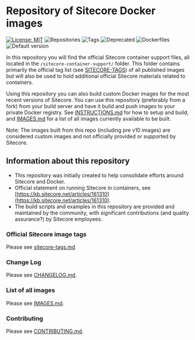 # Repository of Sitecore Docker images

[//]: # "start: stats"

[![License: MIT](https://img.shields.io/badge/License-MIT-green.svg?style=flat-square)](https://opensource.org/licenses/MIT) ![Repositories](https://img.shields.io/badge/Repositories-105-blue.svg?style=flat-square) ![Tags](https://img.shields.io/badge/Tags-708-blue.svg?style=flat-square) ![Deprecated](https://img.shields.io/badge/Deprecated-0-lightgrey.svg?style=flat-square) ![Dockerfiles](https://img.shields.io/badge/Dockerfiles-93-blue.svg?style=flat-square) ![Default version](https://img.shields.io/badge/Default%20version-9.3.0%20on%20ltsc2019/1809-blue?style=flat-square)

[//]: # "end: stats"

In this repository you will find the official Sitecore container support files, all located in the `/sitecore-container-support/` folder. This folder contains primarily the official tag list (see [SITECORE-TAGS](/sitecore-container-support/sitecore-tags.md)) of all published images but will also be used to hold additional official Sitecore materials related to containers.

Using this repository you can also build custom Docker images for the most recent versions of Sitecore. You can use this repository (preferably from a fork) from your build server and have it build and push images to your private Docker registry. See [INSTRUCTIONS.md](INSTRUCTIONS.md) for how to setup and build, and [IMAGES.md](IMAGES.md) for a list of all images currently available to be built.

Note: The images built from this repo (including pre v10 images) are considered custom images and not officially provided or supported by Sitecore.

## Information about this repository

- This repository was initially created to help consolidate efforts around Sitecore and Docker.
- Official statement on running Sitecore in containers, see [https://kb.sitecore.net/articles/161310](https://kb.sitecore.net/articles/161310).
- The build scripts and examples in this repository are provided and maintained by the community, with significant contributions (and quality assurance?) by Sitecore employees.

### Official Sitecore image tags

Please see [sitecore-tags.md](/sitecore-container-support/sitecore-tags.md)

### Change Log

Please see [CHANGELOG.md](CHANGELOG.md).

### List of all images

Please see [IMAGES.md](IMAGES.md).

### Contributing

Please see [CONTRIBUTING.md](CONTRIBUTING.md).

